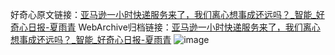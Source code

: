 好奇心原文链接：[亚马逊一小时快递服务来了，我们离心想事成还远吗？_智能_好奇心日报-夏雨青](https://www.qdaily.com/articles/4549.html)
WebArchive归档链接：[亚马逊一小时快递服务来了，我们离心想事成还远吗？_智能_好奇心日报-夏雨青](http://web.archive.org/web/20190623161429/https://www.qdaily.com/articles/4549.html)
![image](http://ww3.sinaimg.cn/large/007d5XDply1g3wfxbb77kj30u03ze1kx)